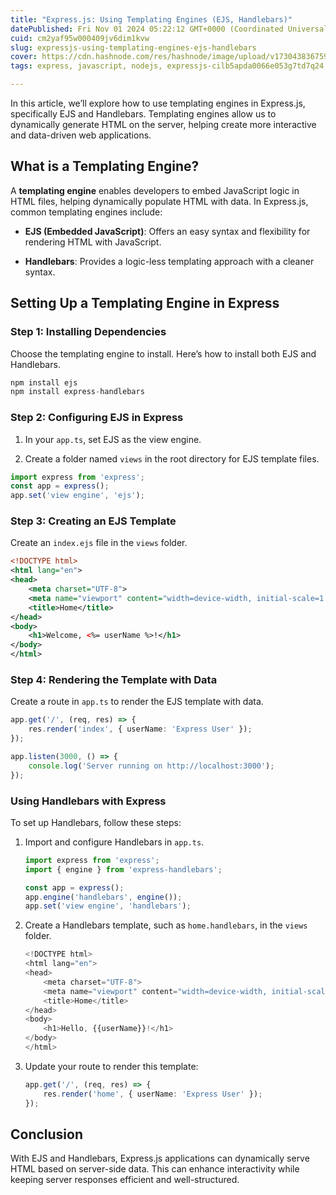 ```yaml
---
title: "Express.js: Using Templating Engines (EJS, Handlebars)"
datePublished: Fri Nov 01 2024 05:22:12 GMT+0000 (Coordinated Universal Time)
cuid: cm2yaf95w000409jv6dim1kvw
slug: expressjs-using-templating-engines-ejs-handlebars
cover: https://cdn.hashnode.com/res/hashnode/image/upload/v1730438367590/b67a24d5-cd97-4fd2-92c7-c0d1bd41fb44.webp
tags: express, javascript, nodejs, expressjs-cilb5apda0066e053g7td7q24

---
```


In this article, we’ll explore how to use templating engines in Express.js, specifically EJS and Handlebars. Templating engines allow us to dynamically generate HTML on the server, helping create more interactive and data-driven web applications.

## What is a Templating Engine?

A **templating engine** enables developers to embed JavaScript logic in HTML files, helping dynamically populate HTML with data. In Express.js, common templating engines include:

* **EJS (Embedded JavaScript)**: Offers an easy syntax and flexibility for rendering HTML with JavaScript.
    
* **Handlebars**: Provides a logic-less templating approach with a cleaner syntax.
    

## Setting Up a Templating Engine in Express

### Step 1: Installing Dependencies

Choose the templating engine to install. Here’s how to install both EJS and Handlebars.

```typescript
npm install ejs
npm install express-handlebars
```

### Step 2: Configuring EJS in Express

1. In your `app.ts`, set EJS as the view engine.
    
2. Create a folder named `views` in the root directory for EJS template files.
    

```typescript
import express from 'express';
const app = express();
app.set('view engine', 'ejs');
```

### Step 3: Creating an EJS Template

Create an `index.ejs` file in the `views` folder.

```xml
<!DOCTYPE html>
<html lang="en">
<head>
    <meta charset="UTF-8">
    <meta name="viewport" content="width=device-width, initial-scale=1.0">
    <title>Home</title>
</head>
<body>
    <h1>Welcome, <%= userName %>!</h1>
</body>
</html>
```

### Step 4: Rendering the Template with Data

Create a route in `app.ts` to render the EJS template with data.

```typescript
app.get('/', (req, res) => {
    res.render('index', { userName: 'Express User' });
});

app.listen(3000, () => {
    console.log('Server running on http://localhost:3000');
});
```

### Using Handlebars with Express

To set up Handlebars, follow these steps:

1. Import and configure Handlebars in `app.ts`.
    
    ```typescript
    import express from 'express';
    import { engine } from 'express-handlebars';
    
    const app = express();
    app.engine('handlebars', engine());
    app.set('view engine', 'handlebars');
    ```
    
2. Create a Handlebars template, such as `home.handlebars`, in the `views` folder.
    
    ```typescript
    <!DOCTYPE html>
    <html lang="en">
    <head>
        <meta charset="UTF-8">
        <meta name="viewport" content="width=device-width, initial-scale=1.0">
        <title>Home</title>
    </head>
    <body>
        <h1>Hello, {{userName}}!</h1>
    </body>
    </html>
    ```
    
3. Update your route to render this template:
    
    ```typescript
    app.get('/', (req, res) => {
        res.render('home', { userName: 'Express User' });
    });
    ```
    

## Conclusion

With EJS and Handlebars, Express.js applications can dynamically serve HTML based on server-side data. This can enhance interactivity while keeping server responses efficient and well-structured.